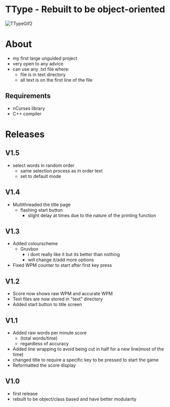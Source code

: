 # TType - Rebuilt to be object-oriented

![TTypeGif2](https://github.com/TobyTowler/TTypeRestructured/assets/135618916/00319ed3-0855-4966-acc7-ea353fb5d16a)




# About 
- my first large unguided project 
- very open to any advice
- can use any .txt file where:
    - file is in text directory
    - all text is on the first line of the file
      
## Requirements
- nCurses library
- C++ compiler


# Releases
## V1.5
- select words in random order
    - same selection process as in order text
    - set to default mode

## V1.4
- Multithreaded the title page
    - flashing start button
        - slight delay at times due to the nature of the printing function

## V1.3
- Added colourscheme
    - Gruvbox
        - i dont really like it but its better than nothing
        - will change it/add more options
- Fixed WPM counter to start after first key press

## V1.2
- Score now shows raw WPM and accurate WPM
- Text files are now stored in "text" directory
- Added start button to title screen

## V1.1
- Added raw words per minute score
  - (total words/time)
  - regardless of accuracy
- Added line wrapping to avoid being cut in half for a new line(most of the time)
- changed title to require a specific key to be pressed to start the game
- Reformatted the score display

## V1.0
- first release
- rebuilt to be object/class based and have better modularity


